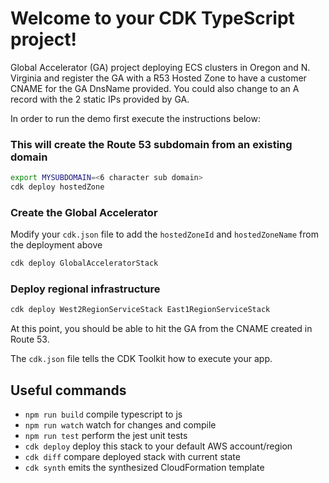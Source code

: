 # Welcome to your CDK TypeScript project!

Global Accelerator (GA) project deploying ECS clusters in Oregon and N. Virginia and register the GA with a R53 Hosted Zone to have a customer CNAME for the GA DnsName provided. You could also change to an A record with the 2 static IPs provided by GA.

In order to run the demo first execute the instructions below:

### This will create the Route 53 subdomain from an existing domain

``` bash
export MYSUBDOMAIN=<6 character sub domain>
cdk deploy hostedZone
```

### Create the Global Accelerator

Modify your `cdk.json` file to add the `hostedZoneId` and `hostedZoneName` from the deployment above 

``` bash
cdk deploy GlobalAcceleratorStack
```

### Deploy regional infrastructure

``` bash
cdk deploy West2RegionServiceStack East1RegionServiceStack
```

At this point, you should be able to hit the GA from the CNAME created in Route 53.

The `cdk.json` file tells the CDK Toolkit how to execute your app.

## Useful commands

 * `npm run build`   compile typescript to js
 * `npm run watch`   watch for changes and compile
 * `npm run test`    perform the jest unit tests
 * `cdk deploy`      deploy this stack to your default AWS account/region
 * `cdk diff`        compare deployed stack with current state
 * `cdk synth`       emits the synthesized CloudFormation template
